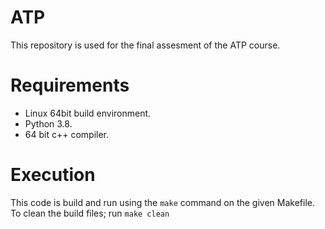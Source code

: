 # ATP
This repository is used for the final assesment of the ATP course.

# Requirements
- Linux 64bit build environment.
- Python 3.8.
- 64 bit c++ compiler.

# Execution
This code is build and run using the `make` command on the given Makefile.
To clean the build files; run `make clean`